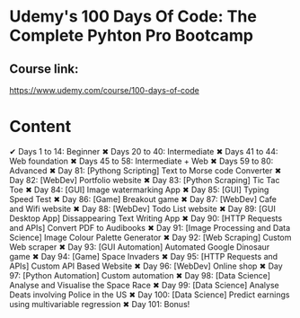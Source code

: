# Udemy's 100 Days Of Code: The Complete Pyhton Pro Bootcamp

## Course link:
https://www.udemy.com/course/100-days-of-code

#  Content
 ✔ Days 1 to 14: Beginner
 ✖ Days 20 to  40: Intermediate
 ✖ Days 41 to 44: Web foundation
 ✖ Days 45 to 58: Intermediate + Web 
 ✖ Days 59 to 80: Advanced
 ✖ Day 81: [Pythong Scripting] Text to Morse code Converter
 ✖ Day 82: [WebDev] Portfolio website
 ✖ Day 83: [Python Scraping] Tic Tac Toe
 ✖ Day 84: [GUI] Image watermarking App
 ✖ Day 85: [GUI] Typing Speed Test
 ✖ Day 86: [Game] Breakout game
 ✖ Day 87: [WebDev] Cafe and Wifi website
 ✖ Day 88: [WebDev] Todo List website
 ✖ Day 89: [GUI Desktop App] Dissappearing Text Writing App
 ✖ Day 90: [HTTP Requests and APIs] Convert PDF to Audibooks
 ✖ Day 91: [Image Processing and Data Science] Image Colour Palette Generator
 ✖ Day 92: [Web Scraping] Custom Web scraper
 ✖ Day 93: [GUI Automation] Automated Google Dinosaur game
 ✖ Day 94: [Game] Space Invaders
 ✖ Day 95: [HTTP Requests and APIs] Custom API Based Website
 ✖ Day 96: [WebDev] Online shop
 ✖ Day 97: [Python Automation] Custom automation
 ✖ Day 98: [Data Science] Analyse and Visualise the Space Race
 ✖ Day 99: [Data Science] Analyse Deats involving Police in the US
 ✖ Day 100: [Data Science] Predict earnings using multivariable regression
 ✖ Day 101: Bonus!